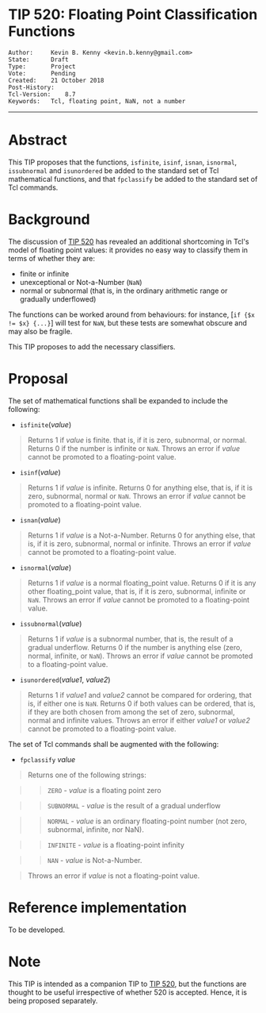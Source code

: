 # TIP 520: Floating Point Classification Functions
	Author:		Kevin B. Kenny <kevin.b.kenny@gmail.com>
	State:		Draft
	Type:		Project
	Vote:		Pending
	Created:	21 October 2018
	Post-History:
	Tcl-Version:	8.7
	Keywords:	Tcl, floating point, NaN, not a number
-----
# Abstract

This TIP proposes that the functions, `isfinite`, `isinf`, `isnan`,
`isnormal`, `issubnormal` and `isunordered` be added to the standard
set of Tcl mathematical functions, and that `fpclassify` be added to
the standard set of Tcl commands.

# Background

The discussion of [TIP 520](520.md) has revealed an additional
shortcoming in Tcl's model of floating point values: it provides no
easy way to classify them in terms of whether they are:

   * finite or infinite
   * unexceptional or Not-a-Number (`NaN`)
   * normal or subnormal (that is, in the ordinary arithmetic range or 
     gradually underflowed)
	 
The functions can be worked around from behaviours: for instance,
[`if {$x != $x} {...}`] will test for `NaN`, but these tests are
somewhat obscure and may also be fragile.
	 
This TIP proposes to add the necessary classifiers.

# Proposal

The set of mathematical functions shall be expanded to include the following:

  * `isfinite`(_value_)
  
  > Returns 1 if _value_ is finite. that is, if it is zero, subnormal,
    or normal. Returns 0 if the number is infinite or `NaN`. Throws an
    error if _value_ cannot be promoted to a floating-point value.
	
  * `isinf`(_value_)
  
  > Returns 1 if _value_ is infinite. Returns 0 for anything else,
    that is, if it is zero, subnormal, normal or `NaN`. Throws an
    error if _value_ cannot be promoted to a floating-point value.
	
  * `isnan`(_value_)
  
  > Returns 1 if _value_ is a Not-a-Number. Returns 0 for anything
    else, that is, if it is zero, subnormal, normal or
    infinite. Throws an error if _value_ cannot be promoted to a
    floating-point value.
    
  * `isnormal`(_value_)
  
  > Returns 1 if _value_ is a normal floating_point value.  Returns 0
    if it is any other floating_point value, that is, if it is zero,
    subnormal, infinite or `NaN`. Throws an error if _value_ cannot be
    promoted to a floating-point value.

  * `issubnormal`(_value_)
 
  > Returns 1 if _value_ is a subnormal number, that is, the result of
    a gradual underflow. Returns 0 if the number is anything else
    (zero, normal, infinite, or `NaN`). Throws an error if _value_
    cannot be promoted to a floating-point value.
	
  * `isunordered`(_value1_, _value2_)
  
  > Returns 1 if _value1_ and _value2_ cannot be compared for
    ordering, that is, if either one is `NaN`. Returns 0 if both
    values can be ordered, that is, if they are both chosen from among
    the set of zero, subnormal, normal and infinite values. Throws an
    error if either _value1_ or _value2_ cannot be promoted to a
    floating-point value.
	
The set of Tcl commands shall be augmented with the following:

  * `fpclassify` _value_
  
  > Returns one of the following strings:
  
  > > `ZERO` - _value_ is a floating point zero

  > > `SUBNORMAL` - _value_ is the result of a gradual underflow

  > > `NORMAL` - _value_ is an ordinary floating-point number (not zero, subnormal, infinite, nor NaN).

  > > `INFINITE` - _value_ is a floating-point infinity
  
  > > `NAN` - _value_ is Not-a-Number.
  
  > Throws an error if _value_ is not a floating-point value.
  
# Reference implementation

To be developed.

# Note

This TIP is intended as a companion TIP to [TIP 520](520.md), but
the functions are thought to be useful irrespective of whether 520
is accepted. Hence, it is being proposed separately.
